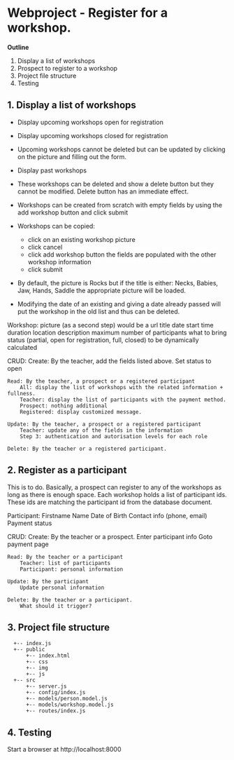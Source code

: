 
# Webproject - Register for a workshop.

**Outline**

1. Display a list of workshops
2. Prospect to register to a workshop
3. Project file structure
4. Testing

## 1. Display a list of workshops

- Display upcoming workshops open for registration
- Display upcoming workshops closed for registration
- Upcoming workshops cannot be deleted but can be updated by clicking on the picture and filling out the form.
- Display past workshops
- These workshops can be deleted and show a delete button but they cannot be modified. Delete button has an immediate effect.
- Workshops can be created from scratch with empty fields by using the add workshop button and click submit
- Workshops can be copied:
    - click on an existing workshop picture
    - click cancel
    - click add workshop button the fields are populated with the other workshop information
    - click submit

- By default, the picture is Rocks but if the title is either: Necks, Babies, Jaw, Hands, Saddle the appropriate picture will be loaded.
- Modifying the date of an existing and giving a date already passed will put the workshop in the old list and thus can be deleted.

Workshop:
  picture (as a second step) would be a url
  title
  date
  start time
  duration
  location
  description
  maximum number of participants
  what to bring
  status (partial, open for registration, full, closed) to be dynamically calculated

  CRUD:
    Create:  By the teacher, add the fields listed above. Set status to open

    Read: By the teacher, a prospect or a registered participant
        All: display the list of workshops with the related information + fullness.
        Teacher: display the list of participants with the payment method.
        Prospect: nothing additional
        Registered: display customized message.

    Update: By the teacher, a prospect or a registered participant
        Teacher: update any of the fields in the information
        Step 3: authentication and autorisation levels for each role

    Delete: By the teacher or a registered participant.

## 2. Register as a participant

  This is to do.
  Basically, a prospect can register to any of the workshops as long as there is enough space.
  Each workshop holds a list of participant ids.
  These ids are matching the participant id from the database document.

  Participant: Firstname Name 
               Date of Birth 
               Contact info (phone, email)
               Payment status

  CRUD:
    Create: By the teacher or a prospect.
        Enter participant info
        Goto payment page

    Read: By the teacher or a participant
        Teacher: list of participants
        Participant: personal information

    Update: By the participant
        Update personal information

    Delete: By the teacher or a participant.
        What should it trigger?
 

## 3. Project file structure
```
  +-- index.js
  +-- public
      +-- index.html
      +-- css
      +-- img
      +-- js
  +-- src
      +-- server.js
      +-- config/index.js
      +-- models/person.model.js
      +-- models/workshop.model.js
      +-- routes/index.js

```

## 4. Testing

Start a browser at http://localhost:8000

